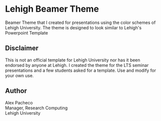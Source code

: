 # Lehigh Beamer Theme

Beamer Theme that I created for presentations using the color schemes of Lehigh University. The theme is designed to look similar to Lehigh's Powerpoint Template

## Disclaimer

This is not an official template for Lehigh University nor has it been endorsed by anyone at Lehigh. I created the theme for the LTS seminar presentations and a few students asked for a template. Use and modify for your own use. 

## Author

Alex Pacheco  
Manager, Research Computing  
Lehigh University  

 
